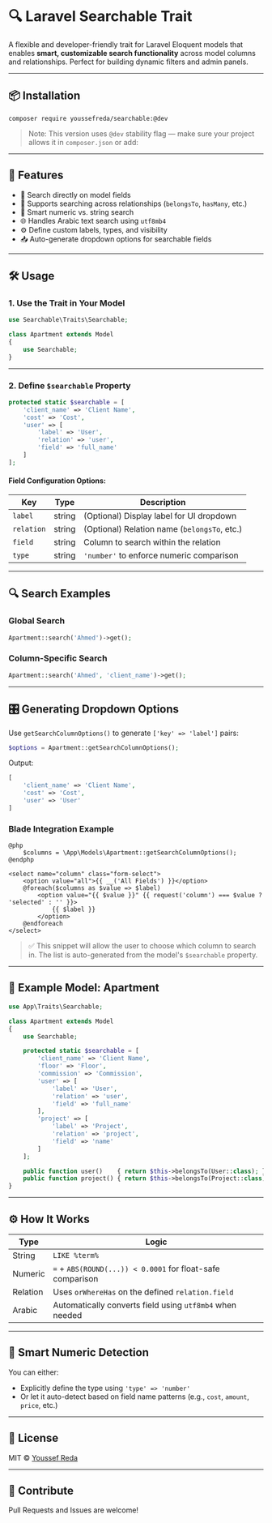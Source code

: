 # 🔍 Laravel Searchable Trait

A flexible and developer-friendly trait for Laravel Eloquent models that enables **smart, customizable search functionality** across model columns and relationships. Perfect for building dynamic filters and admin panels.

---

## 📦 Installation

```
composer require youssefreda/searchable:@dev
```

> Note: This version uses `@dev` stability flag — make sure your project allows it in `composer.json` or add:
>

---

## 🚀 Features

- 🔎 Search directly on model fields
- 🔗 Supports searching across relationships (`belongsTo`, `hasMany`, etc.)
- 🔢 Smart numeric vs. string search
- 🌐 Handles Arabic text search using `utf8mb4`
- ⚙️ Define custom labels, types, and visibility
- 📥 Auto-generate dropdown options for searchable fields

---

## 🛠️ Usage

### 1. Use the Trait in Your Model

```php
use Searchable\Traits\Searchable;

class Apartment extends Model
{
    use Searchable;
}
```

---

### 2. Define `$searchable` Property

```php
protected static $searchable = [
    'client_name' => 'Client Name',
    'cost' => 'Cost',
    'user' => [
        'label' => 'User',
        'relation' => 'user',
        'field' => 'full_name'
    ]
];
```

#### Field Configuration Options:

| Key       | Type   | Description                                           |
|-----------|--------|-------------------------------------------------------|
| `label`   | string | (Optional) Display label for UI dropdown              |
| `relation`| string | (Optional) Relation name (`belongsTo`, etc.)          |
| `field`   | string | Column to search within the relation                  |
| `type`    | string | `'number'` to enforce numeric comparison              |

---

## 🔍 Search Examples

### Global Search

```php
Apartment::search('Ahmed')->get();
```

### Column-Specific Search

```php
Apartment::search('Ahmed', 'client_name')->get();
```

---

## 🎛️ Generating Dropdown Options

Use `getSearchColumnOptions()` to generate `['key' => 'label']` pairs:

```php
$options = Apartment::getSearchColumnOptions();
```

Output:

```php
[
    'client_name' => 'Client Name',
    'cost' => 'Cost',
    'user' => 'User'
]
```
### Blade Integration Example

```blade
@php
    $columns = \App\Models\Apartment::getSearchColumnOptions();
@endphp

<select name="column" class="form-select">
    <option value="all">{{ __('All Fields') }}</option>
    @foreach($columns as $value => $label)
        <option value="{{ $value }}" {{ request('column') === $value ? 'selected' : '' }}>
            {{ $label }}
        </option>
    @endforeach
</select>
```

> ✅ This snippet will allow the user to choose which column to search in. The list is auto-generated from the model's `$searchable` property.
---

## 🧪 Example Model: Apartment

```php
use App\Traits\Searchable;

class Apartment extends Model
{
    use Searchable;

    protected static $searchable = [
        'client_name' => 'Client Name',
        'floor' => 'Floor',
        'commission' => 'Commission',
        'user' => [
            'label' => 'User',
            'relation' => 'user',
            'field' => 'full_name'
        ],
        'project' => [
            'label' => 'Project',
            'relation' => 'project',
            'field' => 'name'
        ]
    ];

    public function user()    { return $this->belongsTo(User::class); }
    public function project() { return $this->belongsTo(Project::class); }
}
```

---

## ⚙️ How It Works

| Type     | Logic                                                      |
|----------|------------------------------------------------------------|
| String   | `LIKE %term%`                                              |
| Numeric  | `=` + `ABS(ROUND(...)) < 0.0001` for float-safe comparison |
| Relation | Uses `orWhereHas` on the defined `relation.field`          |
| Arabic   | Automatically converts field using `utf8mb4` when needed   |

---

## 🧠 Smart Numeric Detection

You can either:

- Explicitly define the type using `'type' => 'number'`
- Or let it auto-detect based on field name patterns (e.g., `cost`, `amount`, `price`, etc.)

---

## 📄 License

MIT © [Youssef Reda](https://github.com/youssefreda4)

---

## 🤝 Contribute

Pull Requests and Issues are welcome!
